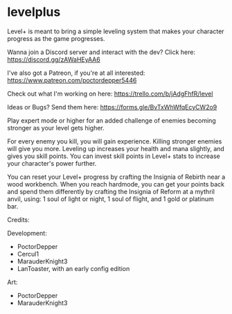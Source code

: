 # levelplus

Level+ is meant to bring a simple leveling system that makes your character progress as the game progresses.

Wanna join a Discord server and interact with the dev? Click here: https://discord.gg/zAWaHEyAA6

I've also got a Patreon, if you're at all interested: https://www.patreon.com/poctordepper5446

Check out what I'm working on here: https://trello.com/b/jAdgFhfR/level

Ideas or Bugs? Send them here: https://forms.gle/BvTxWhWfqEcyCW2o9

Play expert mode or higher for an added challenge of enemies becoming stronger as your level gets higher.

For every enemy you kill, you will gain experience. Killing stronger enemies will give you more.
Leveling up increases your health and mana slightly, and gives you skill points.
You can invest skill points in Level+ stats to increase your character's power further.

You can reset your Level+ progress by crafting the Insignia of Rebirth near a wood workbench.
When you reach hardmode, you can get your points back and spend them differently by crafting the Insignia of Reform at a mythril anvil, using:
1 soul of light or night,
1 soul of flight,
and 1 gold or platinum bar.

Credits:

Development:
 - PoctorDepper
 - Cercul1
 - MarauderKnight3
 - LanToaster, with an early config edition

Art:
 - PoctorDepper
 - MarauderKnight3
